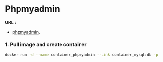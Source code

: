 # Phpmyadmin
**URL :** 
- [phpmyadmin](https://hub.docker.com/_/phpmyadmin).
### 1. Pull image and create container
``` sh
docker run -d --name container_phpmyadmin --link container_mysql:db -p 7000:80 -v /some/local/directory/config.user.inc.php:/etc/phpmyadmin/config.user.inc.php phpmyadmin
```




